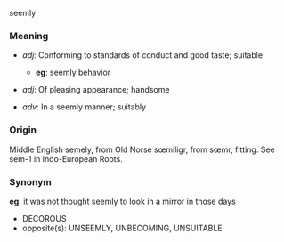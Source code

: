 seemly
### Meaning
+ _adj_: Conforming to standards of conduct and good taste; suitable
    + __eg__: seemly behavior
+ _adj_: Of pleasing appearance; handsome

+ _adv_: In a seemly manner; suitably

### Origin

Middle English semely, from Old Norse sœmiligr, from sœmr, fitting. See sem-1 in Indo-European Roots.

### Synonym

__eg__: it was not thought seemly to look in a mirror in those days

+ DECOROUS
+ opposite(s): UNSEEMLY, UNBECOMING, UNSUITABLE


